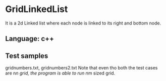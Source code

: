 # GridLinkedList
It is a 2d Linked list where each node is linked to its right and bottom node.

## Language: c++

## Test samples
gridnumbers.txt, gridnumbers2.txt
Note that even tho both the test cases are n*n grid, the program is able to run n*m sized grid.
